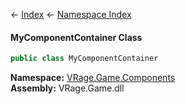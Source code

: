 ← [Index](Api-Index) ← [Namespace Index](Namespace-Index)

#### MyComponentContainer Class

```csharp
public class MyComponentContainer
```

**Namespace:** [VRage.Game.Components](VRage.Game.Components)  
**Assembly:** VRage.Game.dll

